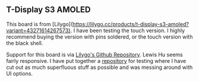 ## T-Display S3 AMOLED
This board is from [Lilygo](https://lilygo.cc/products/t-display-s3-amoled?variant=43271614267573}.  I have been testing the touch version. I highly recommend buying the version with pins soldered, or the touch version with the black shell.

Support for this board is via [Lilygo's Github Repository](https://github.com/Xinyuan-LilyGO/LilyGo-AMOLED-Series).  Lewis Hu seems fairly responsive.  I have put together a [repository](https://github.com/Minorplanets76/Lilygo-T-Display-1.19-AMOLED-Minimal) for testing where I have cut out as much superfluous stuff as possible and was messing around with UI options.
